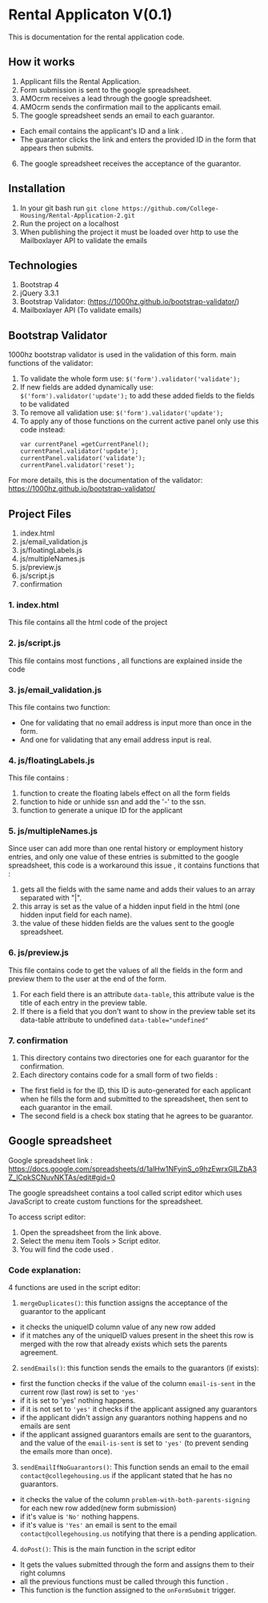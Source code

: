 # Rental Applicaton V(0.1)

This is documentation for the rental application code.

## How it works
1. Applicant fills the Rental Application.
2. Form submission is sent to the google spreadsheet.
3. AMOcrm receives a lead through the google spreadsheet.
4. AMOcrm sends the confirmation mail to the applicants email.
5. The google spreadsheet sends an email to each guarantor.
- Each email contains the applicant's ID and a link .
- The guarantor clicks the link and enters the provided ID in the form that appears then submits.
6. The google spreadsheet receives the acceptance of the guarantor.

## Installation

1. In your git bash run `git clone https://github.com/College-Housing/Rental-Application-2.git`
2. Run the project on a localhost
3. When publishing the project it must be loaded over http to use the Mailboxlayer API to validate the emails

## Technologies
1. Bootstrap 4
2. jQuery 3.3.1
3. Bootstrap Validator: (https://1000hz.github.io/bootstrap-validator/)
4. Mailboxlayer API (To validate emails)


## Bootstrap Validator
1000hz bootstrap validator is used in the validation of this form.
main functions of the validator:
1. To validate the whole form use: `$('form').validator('validate');`
2. If new fields are added dynamically use: `$('form').validator('update');` to add these added fields to the fields to be validated
3. To remove all validation use:  `$('form').validator('update');`
4. To apply any of those functions on the current active panel only use this code instead:
    ```
    var currentPanel =getCurrentPanel();
    currentPanel.validator('update');
    currentPanel.validator('validate');
    currentPanel.validator('reset');
    ```

  For more details, this is the documentation of the validator: https://1000hz.github.io/bootstrap-validator/

## Project Files
 1. index.html
 2. js/email_validation.js
 3. js/floatingLabels.js
 4. js/multipleNames.js
 5. js/preview.js
 6. js/script.js
 7. confirmation


### 1. index.html
This file contains all the html code of the project

### 2. js/script.js
This file contains most functions , all functions are explained inside the  code

### 3. js/email_validation.js
This file contains two function:
* One for validating that no email address is input more than once in the form.
* And one for validating that any email address input is real.  

### 4. js/floatingLabels.js
This file contains :
1. function to create the floating labels effect on all the form fields
2. function to hide or unhide ssn and add the '-' to the ssn.   
3. function to generate a unique ID for the applicant

### 5. js/multipleNames.js
Since user can add more than one rental history or employment history entries, and only one value of these entries is submitted to the google spreadsheet, this code is a workaround this issue , it contains functions that :
1. gets all the fields with the same name and adds their values to an array separated with "|".
2. this array is set as the value of a hidden input field in the html (one hidden input field for each name).
3. the value of these hidden fields are the values sent to the google spreadsheet.

### 6. js/preview.js
This file contains code to get the values of all the fields in the form and preview them to the user at the end of the form.
1. For each field there is an attribute `data-table`, this attribute value is the title of each entry in the preview table.
2. If there is a field that you don't want to show in the preview table set its data-table attribute to undefined ```data-table="undefined"```

### 7. confirmation
1. This directory contains two directories one for each guarantor for the confirmation.
2. Each directory contains code for a small form of two fields :
- The first field is for the ID, this ID is auto-generated for each applicant when he fills the form and submitted to the spreadsheet, then sent to each guarantor in the email.
- The second field is a check box stating that he agrees to be guarantor.   


## Google spreadsheet

Google spreadsheet link : https://docs.google.com/spreadsheets/d/1alHw1NFyinS_o9hzEwrxGILZbA3Z_lCpkSCNuvNKTAs/edit#gid=0

The google spreadsheet contains a tool called script editor which uses JavaScript to create custom functions for the spreadsheet.

To access script editor:
1. Open the spreadsheet from the link above.
2. Select the menu item Tools > Script editor.
3. You will find the code used .

### Code explanation:
4 functions are used in the script editor:
1. `mergeDuplicates()`: this function assigns the acceptance of the guarantor to the applicant
- it checks the uniqueID column value of any new row added
- if it matches any of the uniqueID values present in the sheet this row is merged with the row that already exists which sets the parents agreement.

2. `sendEmails()`: this function sends the emails to the guarantors (if exists):
- first the function checks if the value of the column `email-is-sent` in the current row (last row) is set to `'yes'`
- if it is set to 'yes' nothing happens.
- if it is not set to `'yes'` it checks if the applicant assigned any guarantors
- if the applicant didn't assign any guarantors nothing happens and no emails are sent
- if the applicant assigned guarantors emails are sent to the guarantors, and the value of the `email-is-sent` is set to `'yes'` (to prevent sending the emails more than once).

3. `sendEmailIfNoGuarantors()`: This function sends an email to the email `contact@collegehousing.us` if the applicant stated that he has no guarantors.
- it checks the value of the column `problem-with-both-parents-signing` for each new row added(new form submission)
- if it's value is `'No'` nothing happens.
- if it's value is `'Yes'` an email is sent to the email `contact@collegehousing.us` notifying that there is a pending application.

4. `doPost()`: This is the main function in the script editor
- It gets the values submitted through the form and assigns them to their right columns
- all the previous functions must be called through this function .
- This function is the function assigned to the `onFormSubmit` trigger.     
